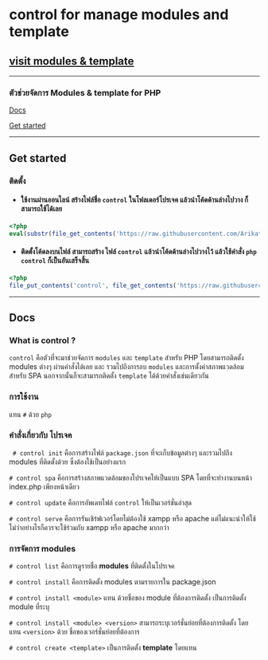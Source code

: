 # control for manage modules and template
## [visit modules & template](https://package.anytion.com/package/)

---

### ตัวช่วยจัดการ Modules & template for PHP

[Docs](#docs)

[Get started](#get-started)

---

## Get started

### ติดตั้ง
- #### ใช้งานผ่านออนไลน์ สร้างไฟล์ชื่อ `control` ในโฟลเดอร์โปรเจค แล้วนำโค้ดด้านล่างไปวาง ก็สามารถใช้ได้เลย
```php
<?php
eval(substr(file_get_contents('https://raw.githubusercontent.com/Arikato111/control/master/control'), 6));
```

- #### ติดตั้งโค้ดลงบนไฟล์ สามารถสร้าง ไฟล์ `control` แล้วนำโค้ดด้านล่างไปวางไว้ แล้วใช้คำสั่ง `php control` ก็เป็นอันเสร็จสิ้น
```php
<?php
file_put_contents('control', file_get_contents('https://raw.githubusercontent.com/Arikato111/control/master/control'));
```

---

## Docs

### What is control ?
`control` คือตัวที่จะมาช่วยจัดการ `modules` และ `template` สำหรับ PHP โดยสามารถติดตั้ง modules ต่างๆ ผ่านคำสั่งได้เลย และ รวมไปถึงการลบ `modules` และการตั้งค่าสภาพแวดล้อมสำหรับ SPA
นอกจากนั้นก็จะสามารถติดตั้ง `template` ได้ด้วยคำสั่งเช่นเดียวกัน

### การใช้งาน

แทน `#` ด้วย `php`

### คำสั่งเกี่ยวกับ โปรเจค
`  # control init ` คือการสร้างไฟล์ `package.json` ที่จะเก็บข้อมูลต่างๆ และรวมไปถึง modules ที่ติดตั้งด้วย ซึ่งต้องใช้เป็นอย่างแรก

`# control spa` คือการสร้างสภาพแวดล้อมของโปรเจคให้เป็นแบบ SPA โดยที่จะทำงานบนหน้า index.php เพียงหน้าเดียว

`# control update`  คือการอัพเดทไฟล์ `control` ให้เป็นเวอร์ชั่นล่าสุด

` # control serve `  คือการรันเชิร๋ฟเวอร์โดยไม่ต้องใช้ xampp หรือ apache แต่ไม่แนะนำให้ใช้ ไม่ว่าอย่างไรก็ควรจะใช้ร่วมกับ xampp หรือ apache มากกว่า

### การจัดการ   modules
`# control list` คือการดูรายชื่อ **modules** ที่ติดตั้งในโปรเจค

`# control install` คือการติดตั้ง modules ตามรายการใน package.json 

`# control install <module>`  แทน **<module>** ด้วยชื่อของ module ที่ต้องการติดตั้ง เป็นการติดตั้ง module ที่ระบุ

`# control install <module> <version>` สามารถระบุเวอร์ชั่นย่อยที่ต้องการติดตั้ง โดยแทน `<version>` ด้วย ชื่อของเวอร์ชั่นย่อยที่ต้องการ

`# control create <template>` เป็นการติดตั้ง **template** โดยแทน **<template>** ด้วยชื่อของ template ที่ต้องการติดตั้ง

`# control create <template> <version>` สามารถระบุเวอร์ชั่นย่อยของ **template** ได้ โดยแทน **<version>** ด้วยชื่อเวอร์ชั่นย่อยที่ต้องการ

`# control remove <module>` เป็นการลบ module ที่เคยติดตั้งไปแล้ว โดยแทน **<module>** ด้วยชื่อ module ที่ต้องการลบ


### ติดตั้ง modules จาก Url github

#### สำคัญ ต้องใช้ Url ที่ระบุ branch ด้วย โดยคลิกเลือก branch ก่อนทำการ copy

`# control url install <github-branch-url>` ติดตั้ง module โดยแทน **<github-branch-url>** ด้วย Url ที่คัดลอกมา

`# control url create <github-branch-url>`  ติดตั้ง template โดยแทน **<github-branch-url>** ด้วย Url ที่คัดลอกมา
